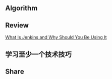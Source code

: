 ## Algorithm

## Review
[What Is Jenkins and Why Should You Be Using It](https://dev.to/bugfenderapp/what-is-jenkins-and-why-should-you-be-using-it-2pe)

## 学习至少一个技术技巧

## Share


